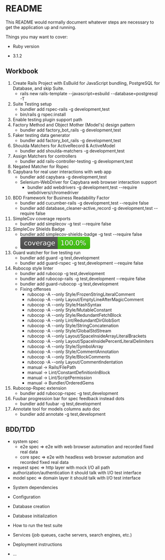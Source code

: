 # README

This README would normally document whatever steps are necessary to get the
application up and running.

Things you may want to cover:

- Ruby version

* 3.1.2

## Workbook
1. Create Rails Project with EsBuild for JavaScript bundling, PostgreSQL for Database, and skip Suite.
   - rails new rails-template --javascript=esbuild --database=postgresql -T
2. Suite Testing setup
   - bundler add rspec-rails -g development,test
   - bin/rails g rspec:install
3. Enable testing plugin support path
4. Factory Method and Object Mother (Model's) design pattern
   - bundler add factory_bot_rails -g development,test
5. Faker testing data generator
   - bundler add factory_bot_rails -g development,test
6. Shoulda Matchers for ActiveRecord & ActiveModel
   - bundler add shoulda-matchers -g development,test
7. Assign Matchers for controllers
   - bundler add rails-controller-testing -g development,test
8. Negated Matcher for Rspec
9. Capybara for real user interactions with web app
   - bundler add capybara -g development,test
   - Selenium-WebDriver for Capybara web browser interaction support
     - bundler add webdrivers -g development,test --require webdrivers/chromedriver
10. BDD Framework for Business Readability Factor
    - bundler add cucumber-rails -g development,test --require false
    - bundler add database_cleaner-active_record -g development,test --require false
11. SimpleCov coverage reports
    - bundler add simplecov -g test --require false
12. SimpleCov Shields Badge
    - bundler add simplecov-shields-badge -g test --require false
    - [![Coverage](badge.svg)](https://angelszymczak.github.io/rails-template)
13. Guard watcher for live testing run
    - bundler add guard -g test,development
    - bundler add guard-rspec -g test,development --require false
14. Rubocop style linter
    - bundler add rubocop -g test,development
    - bundler add rubocop-rails -g test,development --require false
    - bundler add guard-rubocop -g test,development
    - Fixing offenses
      - rubocop -A --only Style/FrozenStringLiteralComment
      - rubocop -A --only Layout/EmptyLineAfterMagicComment
      - rubocop -A --only Style/HashSyntax
      - rubocop -A --only Style/MutableConstant
      - rubocop -A --only Style/RedundantFetchBlock
      - rubocop -A --only Lint/RedundantDirGlobSort
      - rubocop -A --only Style/StringConcatenation
      - rubocop -A --only Style/GlobalStdStream
      - rubocop -A --only Layout/SpaceInsideArrayLiteralBrackets
      - rubocop -A --only Layout/SpaceInsidePercentLiteralDelimiters
      - rubocop -A --only Style/SymbolArray
      - rubocop -A --only Style/CommentAnnotation
      - rubocop -A --only Style/BlockComments
      - rubocop -A --only Layout/CommentIndentation
      - manual -> Rails/FilePath
      - manual -> Lint/ConstantDefinitionInBlock
      - manual -> Lint/ScriptPermission
      - manual -> Bundler/OrderedGems
15. Rubocop-Rspec extension
    - bundler add rubocop-rspec -g test,development
16. Fuubar progression bar for spec feedback instead dots
    - bundler add fuubar -g test,development
17. Annotate tool for models columns auto doc
    - bundler add annotate -g test,development

## BDD/TDD
- system spec
  - e2e spec => e2e with web browser automation and recorded fixed real data
  - core spec => e2e with headless web browser automation and recorded fixed real data
- request spec => http layer with mock I/O all path authorization/authentication it should talk with I/O test interface
- model spec => domain layer it should talk with I/O test interface

* System dependencies

* Configuration

* Database creation

* Database initialization

* How to run the test suite

* Services (job queues, cache servers, search engines, etc.)

* Deployment instructions

* ...
